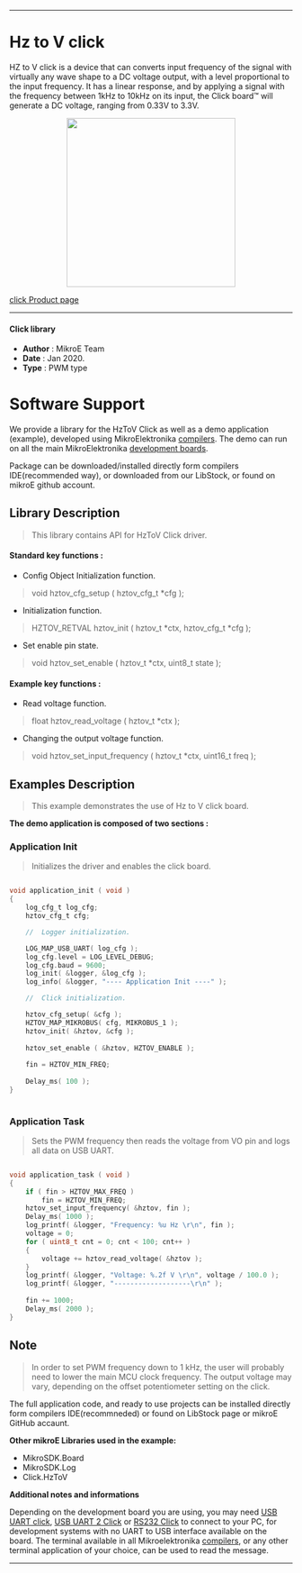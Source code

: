 
---
# Hz to V click

HZ to V click is a device that can converts input frequency of the signal with virtually any wave shape to a DC voltage output, with a level proportional to the input frequency. It has a linear response, and by applying a signal with the frequency between 1kHz to 10kHz on its input, the Click board™ will generate a DC voltage, ranging from 0.33V to 3.3V.

<p align="center">
  <img src="https://download.mikroe.com/images/click_for_ide/hztov_click.png" height=300px>
</p>

[click Product page](https://www.mikroe.com/hz-to-v-click)

---


#### Click library 

- **Author**        : MikroE Team
- **Date**          : Jan 2020.
- **Type**          : PWM type


# Software Support

We provide a library for the HzToV Click 
as well as a demo application (example), developed using MikroElektronika 
[compilers](https://shop.mikroe.com/compilers). 
The demo can run on all the main MikroElektronika [development boards](https://shop.mikroe.com/development-boards).

Package can be downloaded/installed directly form compilers IDE(recommended way), or downloaded from our LibStock, or found on mikroE github account. 

## Library Description

> This library contains API for HzToV Click driver.

#### Standard key functions :

- Config Object Initialization function.
> void hztov_cfg_setup ( hztov_cfg_t *cfg ); 
 
- Initialization function.
> HZTOV_RETVAL hztov_init ( hztov_t *ctx, hztov_cfg_t *cfg );

- Set enable pin state.
> void hztov_set_enable ( hztov_t *ctx, uint8_t state );


#### Example key functions :

- Read voltage function.
> float hztov_read_voltage ( hztov_t *ctx );
 
- Changing the output voltage function.
> void hztov_set_input_frequency ( hztov_t *ctx, uint16_t freq );

## Examples Description

> This example demonstrates the use of Hz to V click board.

**The demo application is composed of two sections :**

### Application Init 

> Initializes the driver and enables the click board.

```c

void application_init ( void )
{
    log_cfg_t log_cfg;
    hztov_cfg_t cfg;

    //  Logger initialization.

    LOG_MAP_USB_UART( log_cfg );
    log_cfg.level = LOG_LEVEL_DEBUG;
    log_cfg.baud = 9600;
    log_init( &logger, &log_cfg );
    log_info( &logger, "---- Application Init ----" );

    //  Click initialization.

    hztov_cfg_setup( &cfg );
    HZTOV_MAP_MIKROBUS( cfg, MIKROBUS_1 );
    hztov_init( &hztov, &cfg );
    
    hztov_set_enable ( &hztov, HZTOV_ENABLE );
    
    fin = HZTOV_MIN_FREQ;
    
    Delay_ms( 100 );
}
  
```

### Application Task

> Sets the PWM frequency then reads the voltage from VO pin and logs all data on USB UART.

```c

void application_task ( void )
{
    if ( fin > HZTOV_MAX_FREQ )
        fin = HZTOV_MIN_FREQ;
    hztov_set_input_frequency( &hztov, fin );
    Delay_ms( 1000 );
    log_printf( &logger, "Frequency: %u Hz \r\n", fin );
    voltage = 0;
    for ( uint8_t cnt = 0; cnt < 100; cnt++ )
    {
        voltage += hztov_read_voltage( &hztov );
    }
    log_printf( &logger, "Voltage: %.2f V \r\n", voltage / 100.0 );
    log_printf( &logger, "-------------------\r\n" );
    
    fin += 1000;
    Delay_ms( 2000 );
}  

```

## Note

> In order to set PWM frequency down to 1 kHz, the user will probably need to lower the main MCU clock frequency.
> The output voltage may vary, depending on the offset potentiometer setting on the click.

The full application code, and ready to use projects can be  installed directly form compilers IDE(recommneded) or found on LibStock page or mikroE GitHub accaunt.

**Other mikroE Libraries used in the example:** 

- MikroSDK.Board
- MikroSDK.Log
- Click.HzToV

**Additional notes and informations**

Depending on the development board you are using, you may need 
[USB UART click](https://shop.mikroe.com/usb-uart-click), 
[USB UART 2 Click](https://shop.mikroe.com/usb-uart-2-click) or 
[RS232 Click](https://shop.mikroe.com/rs232-click) to connect to your PC, for 
development systems with no UART to USB interface available on the board. The 
terminal available in all Mikroelektronika 
[compilers](https://shop.mikroe.com/compilers), or any other terminal application 
of your choice, can be used to read the message.



---
